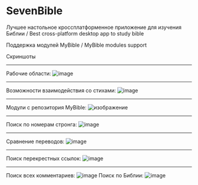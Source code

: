 # SevenBible

Лучшее настольное кроссплатформенное приложение для изучения Библии / Best cross-platform desktop app to study bible

Поддержка модулей MyBible / MyBible modules support

Скриншоты

---

Рабочие области:
![image](https://user-images.githubusercontent.com/93146235/153063422-5e78b932-2a5f-4175-8a28-79c5307afad8.png)

---

Возможности взаимодействия со стихами:
![image](https://user-images.githubusercontent.com/93146235/153063784-fc6a0b8a-bd40-4dfc-941b-c6816b0b14d7.png)

---

Модули с репозитория MyBible:
![изображение](https://user-images.githubusercontent.com/93146235/184013574-07cf0cdb-7cd3-44b3-ab05-91907870fce5.png)

---

Поиск по номерам стронга:
![image](https://user-images.githubusercontent.com/93146235/153063949-580a8a27-125a-4f84-be5d-1d2075aa2809.png)

---

Сравнение переводов:
![image](https://user-images.githubusercontent.com/93146235/153064231-19bb044a-df32-4133-9508-0b485257983f.png)

---

Поиск перекрестных ссылок:
![image](https://user-images.githubusercontent.com/93146235/153064574-1d591efc-a9be-46ec-9241-741218dbfc65.png)

---

Поиск всех комментариев:
![image](https://user-images.githubusercontent.com/93146235/153064427-a5851f33-831a-4884-8b21-125a096d7f91.png)
Поиск по Библии:
![image](https://user-images.githubusercontent.com/93146235/153064732-aab15878-dd13-4ae4-b32f-eb2a8a44f221.png)
